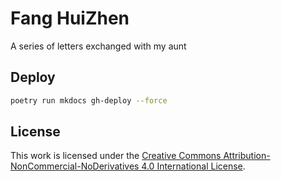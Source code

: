 # Fang HuiZhen

A series of letters exchanged with my aunt

## Deploy

```bash
poetry run mkdocs gh-deploy --force
```

## License

This work is licensed under the [Creative Commons Attribution-NonCommercial-NoDerivatives 4.0 International License](https://creativecommons.org/licenses/by-nc-nd/4.0/).

